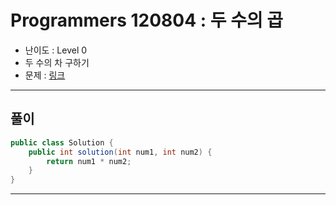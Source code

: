 # Programmers 120804 : 두 수의 곱

- 난이도 : Level 0
- 두 수의 차 구하기
- 문제 : [링크](https://school.programmers.co.kr/learn/courses/30/lessons/120804)

---

## 풀이
```java
public class Solution {
    public int solution(int num1, int num2) {
        return num1 * num2;
    }
}
```

---
